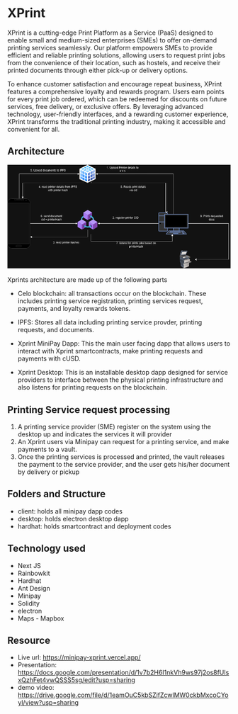 # XPrint

XPrint is a cutting-edge Print Platform as a Service (PaaS) designed to enable small and medium-sized enterprises (SMEs) to offer on-demand printing services seamlessly. Our platform empowers SMEs to provide efficient and reliable printing solutions, allowing users to request print jobs from the convenience of their location, such as hostels, and receive their printed documents through either pick-up or delivery options. 

To enhance customer satisfaction and encourage repeat business, XPrint features a comprehensive loyalty and rewards program. Users earn points for every print job ordered, which can be redeemed for discounts on future services, free delivery, or exclusive offers. By leveraging advanced technology, user-friendly interfaces, and a rewarding customer experience, XPrint transforms the traditional printing industry, making it accessible and convenient for all.

## Architecture
![Xprint architecture diagram](xprint-architecture.png)

Xprints architecture are made up of the following parts
    

- Celo blockchain: all transactions occur on the blockchain. These includes printing service registration, printing services request, payments, and loyalty rewards tokens.

- IPFS: Stores all data including printing service provder, printing requests, and documents.

- Xprint MiniPay Dapp: This the main user facing dapp that allows users to interact with Xprint smartcontracts, make printing requests and payments with cUSD.

- Xprint Desktop: This is an installable desktop dapp designed for service providers to interface between the physical printing infrastructure and also listens for printing requests on the blockchain.


## Printing Service request processing
1. A printing service provider (SME) register on the system using the desktop up and indicates the services it will provider
2. An Xprint users via Minipay can request for a printing service, and make payments to a vault. 
3. Once the printing services is processed and printed, the vault releases the payment to the service provider, and the user gets his/her document by delivery or pickup

## Folders and Structure
- client: holds all minipay dapp codes
- desktop: holds electron desktop dapp
- hardhat: holds smartcontract and deployment codes

## Technology used
- Next JS
- Rainbowkit
- Hardhat
- Ant Design
- Minipay
- Solidity
- electron
- Maps - Mapbox

## Resource
- Live url: https://minipay-xprint.vercel.app/
- Presentation: https://docs.google.com/presentation/d/1v7b2H6I1nkVh9ws97j2os8fUIsxQzhFet4vwQSSS5sg/edit?usp=sharing
- demo video: https://drive.google.com/file/d/1eamOuC5kbSZifZcwlMW0ckbMxcoCYoyl/view?usp=sharing



